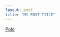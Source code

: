 ```yaml
---
layout: post
title: "MY POST TITLE"
---
```

[Polo](	https://www.volkswagen.de/idhub/content/dam/onehub_pkw/importers/de/besitzer-und-nutzer/hilfe-und-dialogcenter/downloads/produktbroschueren/polo-(6c)/polo_katalog.pdf)
